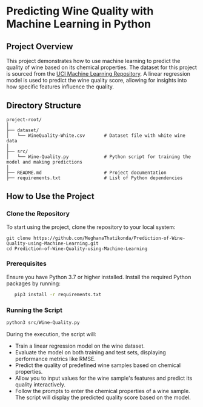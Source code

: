 # Predicting Wine Quality with Machine Learning in Python
## Project Overview
This project demonstrates how to use machine learning to predict the quality of wine based on its chemical properties. 
The dataset for this project is sourced from the [UCI Machine Learning Repository](https://archive.ics.uci.edu/dataset/186/wine+quality). 
A linear regression model is used to predict the wine quality score, allowing for insights into how specific features influence the quality.

## Directory Structure
```commandline
project-root/
│
├── dataset/
│   └── WineQuality-White.csv       # Dataset file with white wine data
│
├── src/
│   └── Wine-Quality.py             # Python script for training the model and making predictions
│
├── README.md                       # Project documentation
├── requirements.txt                # List of Python dependencies
```

## How to Use the Project

### Clone the Repository
To start using the project, clone the repository to your local system:
```commandline
git clone https://github.com/MeghanaThatikonda/Prediction-of-Wine-Quality-using-Machine-Learning.git
cd Prediction-of-Wine-Quality-using-Machine-Learning
```
### Prerequisites
Ensure you have Python 3.7 or higher installed.
Install the required Python packages by running:
```bash
   pip3 install -r requirements.txt  
```
### Running the Script
```bash  
python3 src/Wine-Quality.py  
```  

During the execution, the script will:
* Train a linear regression model on the wine dataset.
* Evaluate the model on both training and test sets, displaying performance metrics like RMSE.
* Predict the quality of predefined wine samples based on chemical properties.
* Allow you to input values for the wine sample's features and predict its quality interactively.
* Follow the prompts to enter the chemical properties of a wine sample. The script will display the predicted quality score based on the model.
